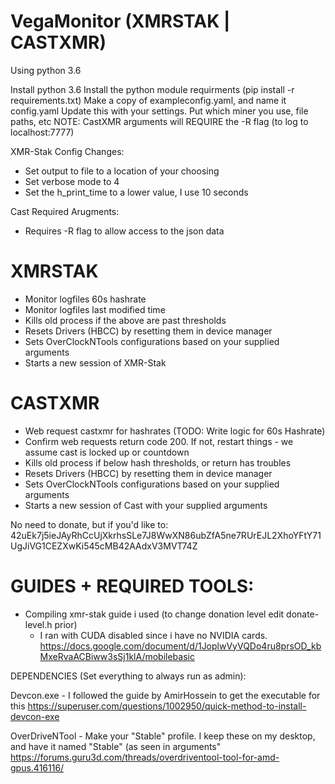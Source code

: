 VegaMonitor (XMRSTAK | CASTXMR)                                                                                                                           
=================================================================================================================================
Using python 3.6

Install python 3.6
Install the python module requirments (pip install -r requirements.txt)
Make a copy of exampleconfig.yaml, and name it config.yaml
	Update this with your settings. Put which miner you use, file paths, etc
	NOTE: CastXMR arguments will REQUIRE the -R flag (to log to localhost:7777)


XMR-Stak Config Changes:
- Set output to file to a location of your choosing
- Set verbose mode to 4
- Set the h_print_time to a lower value, I use 10 seconds

Cast Required Arugments:
- Requires -R flag to allow access to the json data

XMRSTAK
=======
- Monitor logfiles 60s hashrate
- Monitor logfiles last modified time
- Kills old process if the above are past thresholds
- Resets Drivers (HBCC) by resetting them in device manager
- Sets OverClockNTools configurations based on your supplied arguments
- Starts a new session of XMR-Stak

CASTXMR
=======
- Web request castxmr for hashrates (TODO: Write logic for 60s Hashrate)
- Confirm web requests return code 200. If not, restart things - we assume cast is locked up or countdown
- Kills old process if below hash thresholds, or return has troubles
- Resets Drivers (HBCC) by resetting them in device manager
- Sets OverClockNTools configurations based on your supplied arguments
- Starts a new session of Cast with your supplied arguments



No need to donate, but if you'd like to:
42uEk7j5ieJAyRhCcUjXkrhsSLe7J8WwXN86ubZfA5ne7RUrEJL2XhoYFtY71UgJiVG1CEZXwKi545cMB42AAdxV3MVT74Z

GUIDES + REQUIRED TOOLS:
=========================

- Compiling xmr-stak guide i used (to change donation level edit donate-level.h prior)
	- I ran with CUDA disabled since i have no NVIDIA cards.
	https://docs.google.com/document/d/1JoplwVyVQDo4ru8prsOD_kbMxeRvaACBiww3sSj1klA/mobilebasic


DEPENDENCIES (Set everything to always run as admin):

Devcon.exe - I followed the guide by AmirHossein to get the executable for this
	https://superuser.com/questions/1002950/quick-method-to-install-devcon-exe

OverDriveNTool - Make your "Stable" profile. I keep these on my desktop, and have it named "Stable" (as seen in arguments"
	https://forums.guru3d.com/threads/overdriventool-tool-for-amd-gpus.416116/
